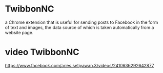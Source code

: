 # TwibbonNC
a Chrome extension that is useful for sending posts to Facebook in the form of text and images, the data source of which is taken automatically from a website page.

# video TwibbonNC
https://www.facebook.com/aries.setiyawan.3/videos/2410636292642877
